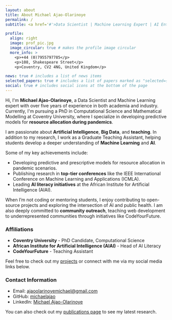 ```yaml
---
layout: about
title: About Michael Ajao-Olarinoye
permalink: /
subtitle: <a href='#'>Data Scientist | Machine Learning Expert | AI Enthusiast</a>

profile:
  align: right
  image: prof_pic.jpg
  image_circular: true # makes the profile image circular
  more_info: >
    <p>+44 (0)7955797785</p>
    <p>108, Shakespeare Street</p>
    <p>Coventry, CV2 4NG, United Kingdom</p>

news: true # includes a list of news items
selected_papers: true # includes a list of papers marked as "selected={true}"
social: true # includes social icons at the bottom of the page
---
```


Hi, I'm **Michael Ajao-Olarinoye**, a Data Scientist and Machine Learning expert with over five years of experience in both academia and industry. Currently, I'm pursuing a PhD in Computational Science and Mathematical Modelling at Coventry University, where I specialize in developing predictive models for **resource allocation during pandemics**.

I am passionate about **Artificial Intelligence**, **Big Data**, and **teaching**. In addition to my research, I work as a Graduate Teaching Assistant, helping students develop a deeper understanding of **Machine Learning** and **AI**. 

Some of my key achievements include:
- Developing predictive and prescriptive models for resource allocation in pandemic scenarios.
- Publishing research in **top-tier conferences** like the IEEE International Conference on Machine Learning and Applications (ICMLA).
- Leading **AI literacy initiatives** at the African Institute for Artificial Intelligence (AIAI).

When I’m not coding or mentoring students, I enjoy contributing to open-source projects and exploring the intersection of AI and public health. I am also deeply committed to **community outreach**, teaching web development to underrepresented communities through initiatives like CodeYourFuture.

### Affiliations
- **Coventry University** - PhD Candidate, Computational Science
- **African Institute for Artificial Intelligence (AIAI)** - Head of AI Literacy
- **CodeYourFuture** - Teaching Assistant

Feel free to check out my [projects](https://github.com/michaelajao) or connect with me via my social media links below.

### Contact Information
- Email: [ajaoolarinoyemichael@gmail.com](mailto:ajaoolarinoyemichael@gmail.com)
- GitHub: [michaelajao](https://github.com/michaelajao)
- LinkedIn: [Michael Ajao-Olarinoye](https://www.linkedin.com/in/michael-ajao)

You can also check out my [publications page](/publications/) to see my latest research.

